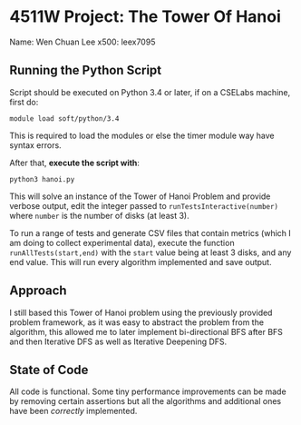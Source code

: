 # 4511W Project: The Tower Of Hanoi
Name: Wen Chuan Lee
x500: leex7095

## Running the Python Script

Script should be executed on Python 3.4 or later, if on a CSELabs machine, first do:

    module load soft/python/3.4

This is required to load the modules or else the timer module way have syntax errors.

After that, **execute the script with**:

    python3 hanoi.py 

This will solve an instance of the Tower of Hanoi Problem and provide verbose output, edit the integer passed to `runTestsInteractive(number)` where `number` is the number of disks (at least 3).

To run a range of tests and generate CSV files that contain metrics (which I am doing to collect experimental data), execute the function `runAllTests(start,end)` with the `start` value being at least 3 disks, and any end value. This will run every algorithm implemented and save output. 

## Approach

I still based this Tower of Hanoi problem using the previously provided problem framework, as it was easy to abstract the problem from the algorithm, this allowed me to later implement bi-directional BFS after BFS and then Iterative DFS as well as Iterative Deepening DFS.

## State of Code

All code is functional. Some tiny performance improvements can be made by removing certain assertions but all the algorithms and additional ones have been *correctly* implemented. 
